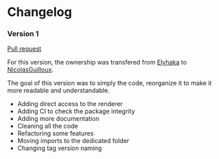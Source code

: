 # Changelog

### Version 1

[Pull request](https://github.com/NicolasGuilloux/shadow-nix/pull/11)

For this version, the ownership was transfered from [Elyhaka](https://github.com/Elyhaka) to [NicolasGuilloux](https://github.com/NicolasGuilloux).

The goal of this version was to simply the code, reorganize it to make it more readable and understandable.

- Adding direct access to the renderer
- Adding CI to check the package integrity
- Adding more documentation 
- Cleaning all the code
- Refactoring some features
- Moving imports to the dedicated folder
- Changing tag version naming
